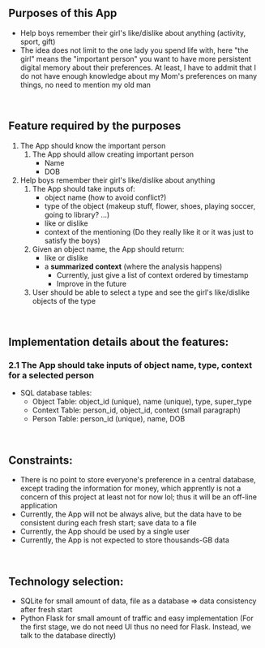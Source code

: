 ## Purposes of this App
- Help boys remember their girl's like/dislike about anything (activity, sport, gift)
- The idea does not limit to the one lady you spend life with, here "the girl" means the "important person" you want to have more persistent digital memory about their preferences. At least, I have to addmit that I do not have enough knowledge about my Mom's preferences on many things, no need to mention my old man

<br/>

## Feature required by the purposes
1. The App should know the important person
    1. The App should allow creating important person
        - Name
        - DOB
2. Help boys remember their girl's like/dislike about anything
    1. The App should take inputs of:
        - object name (how to avoid conflict?)
        - type of the object (makeup stuff, flower, shoes, playing soccer, going to library? ...)
        - like or dislike
        - context of the mentioning (Do they really like it or it was just to satisfy the boys)
    2. Given an object name, the App should return:
        - like or dislike
        - a **summarized context** (where the analysis happens)
            - Currently, just give a list of context ordered by timestamp
            - Improve in the future
    3. User should be able to select a type and see the girl's like/dislike objects of the type

<br/>

## Implementation details about the features:
### 2.1 The App should take inputs of object name, type, context for a selected person
- SQL database tables:
    - Object Table: object_id (unique), name (unique), type, super_type
    - Context Table: person_id, object_id, context (small paragraph)
    - Person Table: person_id (unique), name, DOB

<br/>

## Constraints:
- There is no point to store everyone's preference in a central database, except trading the information for money, which apprently is not a concern of this project at least not for now lol; thus it will be an off-line application
- Currently, the App will not be always alive, but the data have to be consistent during each fresh start; save data to a file
- Currently, the App should be used by a single user
- Currently, the App is not expected to store thousands-GB data

<br/>

## Technology selection:
- SQLite for small amount of data, file as a database => data consistency after fresh start
- Python Flask for small amount of traffic and easy implementation (For the first stage, we do not need UI thus no need for Flask. Instead, we talk to the database directly)
